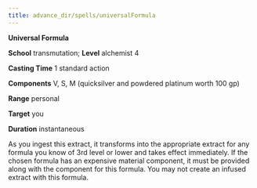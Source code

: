```yaml
---
title: advance_dir/spells/universalFormula
---
```

 **Universal Formula**

**School** transmutation; **Level** alchemist 4

**Casting Time** 1 standard action

**Components** V, S, M (quicksilver and powdered platinum worth 100 gp)

**Range** personal

**Target** you

**Duration** instantaneous

As you ingest this extract, it transforms into the appropriate extract for any formula you know of 3rd level or lower and takes effect immediately. If the chosen formula has an expensive material component, it must be provided along with the component for this formula. You may not create an infused extract with this formula.

